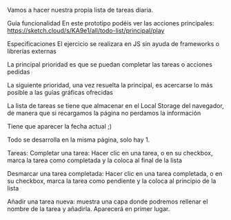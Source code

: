 Vamos a hacer nuestra propia lista de tareas diaria.

Guía funcionalidad
En este prototipo podéis ver las acciones principales: https://sketch.cloud/s/KA9e1/all/todo-list/principal/play​

Especificaciones
El ejercicio se realizara en JS sin ayuda de frameworks o librerías externas

La principal prioridad es que se puedan completar las tareas o acciones pedidas

La siguiente prioridad, una vez resuelta la principal, es acercarse lo más posible a las guías gráficas ofrecidas

La lista de tareas se tiene que almacenar en el Local Storage del navegador, de manera que si recargamos la página no perdamos la información

Tiene que aparecer la fecha actual ;)

Todo se desarrolla en la misma página, solo hay 1.

Tareas:
Completar una tarea: Hacer clic en una tarea, o en su checkbox, marca la tarea como completada y la coloca al final de la lista

Desmarcar una tarea completada: Hacer clic en una tarea completada, o en su checkbox, marca la tarea como pendiente y la coloca al principio de la lista

Añadir una tarea nueva: muestra una capa donde podremos rellenar el nombre de la tarea y añadirla. Aparecerá en primer lugar.